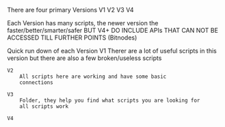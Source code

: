 There are four primary Versions
    V1
    V2
    V3
    V4

Each Version has many scripts, the newer version the faster/better/smarter/safer 
BUT V4+ DO INCLUDE APIs THAT CAN NOT BE ACCESSED TILL FURTHER POINTS (Bitnodes)

Quick run down of each Version
    V1
        Therer are a lot of useful scripts in this version
        but there are also a few broken/useless scripts
        
    V2
        All scripts here are working and have some basic 
        connections

    V3
        Folder, they help you find what scripts you are looking for
        all scripts work

    V4
         
